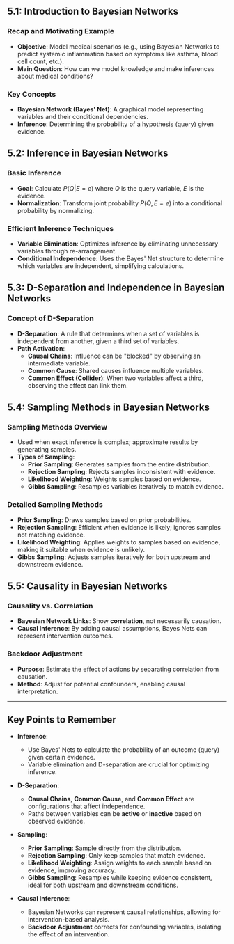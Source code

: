 ## 5.1: Introduction to Bayesian Networks
### Recap and Motivating Example
- **Objective**: Model medical scenarios (e.g., using Bayesian Networks to predict systemic inflammation based on symptoms like asthma, blood cell count, etc.).
- **Main Question**: How can we model knowledge and make inferences about medical conditions?

### Key Concepts
- **Bayesian Network (Bayes' Net)**: A graphical model representing variables and their conditional dependencies.
- **Inference**: Determining the probability of a hypothesis (query) given evidence.

## 5.2: Inference in Bayesian Networks
### Basic Inference
- **Goal**: Calculate $P(Q|E=e)$ where $Q$ is the query variable, $E$ is the evidence.
- **Normalization**: Transform joint probability $P(Q, E=e)$ into a conditional probability by normalizing.
  
### Efficient Inference Techniques
- **Variable Elimination**: Optimizes inference by eliminating unnecessary variables through re-arrangement.
- **Conditional Independence**: Uses the Bayes' Net structure to determine which variables are independent, simplifying calculations.

## 5.3: D-Separation and Independence in Bayesian Networks
### Concept of D-Separation
- **D-Separation**: A rule that determines when a set of variables is independent from another, given a third set of variables.
- **Path Activation**:
  - **Causal Chains**: Influence can be "blocked" by observing an intermediate variable.
  - **Common Cause**: Shared causes influence multiple variables.
  - **Common Effect (Collider)**: When two variables affect a third, observing the effect can link them.

## 5.4: Sampling Methods in Bayesian Networks
### Sampling Methods Overview
- Used when exact inference is complex; approximate results by generating samples.
- **Types of Sampling**:
  - **Prior Sampling**: Generates samples from the entire distribution.
  - **Rejection Sampling**: Rejects samples inconsistent with evidence.
  - **Likelihood Weighting**: Weights samples based on evidence.
  - **Gibbs Sampling**: Resamples variables iteratively to match evidence.
### Detailed Sampling Methods
- **Prior Sampling**: Draws samples based on prior probabilities.
- **Rejection Sampling**: Efficient when evidence is likely; ignores samples not matching evidence.
- **Likelihood Weighting**: Applies weights to samples based on evidence, making it suitable when evidence is unlikely.
- **Gibbs Sampling**: Adjusts samples iteratively for both upstream and downstream evidence.

## 5.5: Causality in Bayesian Networks
### Causality vs. Correlation
- **Bayesian Network Links**: Show **correlation**, not necessarily causation.
- **Causal Inference**: By adding causal assumptions, Bayes Nets can represent intervention outcomes.
  
### Backdoor Adjustment
- **Purpose**: Estimate the effect of actions by separating correlation from causation.
- **Method**: Adjust for potential confounders, enabling causal interpretation.

---

## Key Points to Remember

- **Inference**:
  - Use Bayes' Nets to calculate the probability of an outcome (query) given certain evidence.
  - Variable elimination and D-separation are crucial for optimizing inference.
  
- **D-Separation**:
  - **Causal Chains**, **Common Cause**, and **Common Effect** are configurations that affect independence.
  - Paths between variables can be **active** or **inactive** based on observed evidence.

- **Sampling**:
  - **Prior Sampling**: Sample directly from the distribution.
  - **Rejection Sampling**: Only keep samples that match evidence.
  - **Likelihood Weighting**: Assign weights to each sample based on evidence, improving accuracy.
  - **Gibbs Sampling**: Resamples while keeping evidence consistent, ideal for both upstream and downstream conditions.

- **Causal Inference**:
  - Bayesian Networks can represent causal relationships, allowing for intervention-based analysis.
  - **Backdoor Adjustment** corrects for confounding variables, isolating the effect of an intervention.